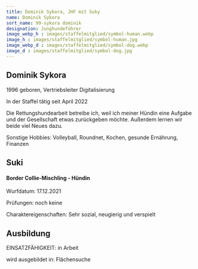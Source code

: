 ```yaml
---
title: Dominik Sykora, JHF mit Suky
name: Dominik Sykora
sort_name: 99-sykora dominik
designation: Junghundeführer
image_webp_h : images/staffelmitglied/symbol-human.webp
image_h : images/staffelmitglied/symbol-human.jpg
image_webp_d : images/staffelmitglied/symbol-dog.webp
image_d : images/staffelmitglied/symbol-dog.jpg
---
```

## Dominik Sykora
1996 geboren, Vertriebsleiter Digitalisierung

In der Staffel tätig seit April 2022

Die Rettungshundearbeit betreibe ich, weil ich meiner Hündin eine Aufgabe und der Gesellschaft etwas zurückgeben möchte. Außerdem lernen wir beide viel Neues dazu.

Sonstige Hobbies: Volleyball, Roundnet, Kochen, gesunde Ernährung, Finanzen 

## Suki
#### Border Collie-Mischling - Hündin
Wurfdatum: 17.12.2021

Prüfungen: noch keine

Charaktereigenschaften: Sehr sozial, neugierig und verspielt

## Ausbildung
EINSATZFÄHIGKEIT: in Arbeit

wird ausgebildet in: Flächensuche
